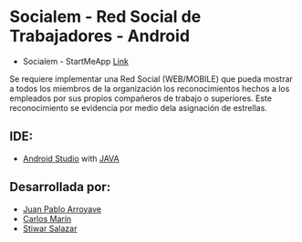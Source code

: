 # Socialem - Red Social de Trabajadores - Android

- Socialem - StartMeApp [Link](https://github.com/JuanPh2002/Socialem)

Se requiere implementar una Red Social (WEB/MOBILE) que pueda mostrar a todos los miembros de la organización los reconocimientos hechos a los empleados por sus propios compañeros de trabajo o superiores. Este reconocimiento se evidencia por medio dela asignación de estrellas.

## IDE:
* [Android Studio](https://developer.android.com/studio) with [JAVA](https://www.java.com/es/)

## Desarrollada por:
* [Juan Pablo Arroyave](https://github.com/JuanPh02)
* [Carlos Marín](https://github.com/Cdev02)
* [Stiwar Salazar](https://github.com/Tiwar02)
